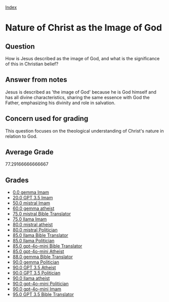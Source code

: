 
[Index](../../index.md)
# Nature of Christ as the Image of God
## Question
How is Jesus described as the image of God, and what is the significance of this in Christian belief?

## Answer from notes
Jesus is described as 'the image of God' because he is God himself and has all divine characteristics, sharing the same essence with God the Father, emphasizing his divinity and role in salvation.

## Concern used for grading
This question focuses on the theological understanding of Christ's nature in relation to God.

## Average Grade
77.29166666666667

## Grades
 * [0.0 gemma Imam](../answers/gemma_Imam/Nature_of_Christ_as_the_Image_of_God.md)
 * [20.0 GPT 3.5 Imam](../answers/GPT_3.5_Imam/Nature_of_Christ_as_the_Image_of_God.md)
 * [50.0 mistral Imam](../answers/mistral_Imam/Nature_of_Christ_as_the_Image_of_God.md)
 * [60.0 gemma atheist](../answers/gemma_atheist/Nature_of_Christ_as_the_Image_of_God.md)
 * [75.0 mistral Bible Translator](../answers/mistral_Bible_Translator/Nature_of_Christ_as_the_Image_of_God.md)
 * [75.0 llama Imam](../answers/llama_Imam/Nature_of_Christ_as_the_Image_of_God.md)
 * [80.0 mistral atheist](../answers/mistral_atheist/Nature_of_Christ_as_the_Image_of_God.md)
 * [80.0 mistral Politician](../answers/mistral_Politician/Nature_of_Christ_as_the_Image_of_God.md)
 * [85.0 llama Bible Translator](../answers/llama_Bible_Translator/Nature_of_Christ_as_the_Image_of_God.md)
 * [85.0 llama Politician](../answers/llama_Politician/Nature_of_Christ_as_the_Image_of_God.md)
 * [85.0 gpt-4o-mini Bible Translator](../answers/gpt-4o-mini_Bible_Translator/Nature_of_Christ_as_the_Image_of_God.md)
 * [85.0 gpt-4o-mini Atheist](../answers/gpt-4o-mini_Atheist/Nature_of_Christ_as_the_Image_of_God.md)
 * [88.0 gemma Bible Translator](../answers/gemma_Bible_Translator/Nature_of_Christ_as_the_Image_of_God.md)
 * [90.0 gemma Politician](../answers/gemma_Politician/Nature_of_Christ_as_the_Image_of_God.md)
 * [90.0 GPT 3.5 Atheist](../answers/GPT_3.5_Atheist/Nature_of_Christ_as_the_Image_of_God.md)
 * [90.0 GPT 3.5 Politician](../answers/GPT_3.5_Politician/Nature_of_Christ_as_the_Image_of_God.md)
 * [90.0 llama atheist](../answers/llama_atheist/Nature_of_Christ_as_the_Image_of_God.md)
 * [90.0 gpt-4o-mini Politician](../answers/gpt-4o-mini_Politician/Nature_of_Christ_as_the_Image_of_God.md)
 * [90.0 gpt-4o-mini Imam](../answers/gpt-4o-mini_Imam/Nature_of_Christ_as_the_Image_of_God.md)
 * [95.0 GPT 3.5 Bible Translator](../answers/GPT_3.5_Bible_Translator/Nature_of_Christ_as_the_Image_of_God.md)
